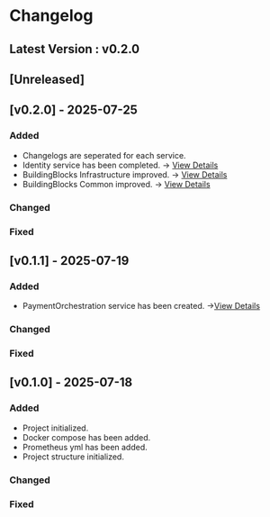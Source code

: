 ﻿# Changelog

## Latest Version : v0.2.0

## [Unreleased]

## [v0.2.0] - 2025-07-25

### Added

- Changelogs are seperated for each service.
- Identity service has been completed. -> [View Details](src/Services/Identity/CHANGELOG.md)
- BuildingBlocks Infrastructure improved. -> [View Details](src/BuildingBlocks/Infrastructure/CHANGELOG.md)
- BuildingBlocks Common improved. -> [View Details](src/BuildingBlocks/Common/CHANGELOG.md)

### Changed

### Fixed

## [v0.1.1] - 2025-07-19

### Added

- PaymentOrchestration service has been created. ->[View Details](src/Services/PaymentOrchestration/CHANGELOG.md)

### Changed

### Fixed

## [v0.1.0] - 2025-07-18

### Added

- Project initialized.
- Docker compose has been added.
- Prometheus yml has been added.
- Project structure initialized.

### Changed

### Fixed
